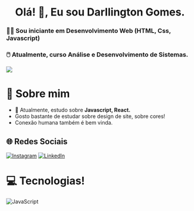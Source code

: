 <h1 align="center">Olá! 👋, Eu sou Darllington Gomes.</h1>
<h3>👨‍💻 Sou iniciante em Desenvolvimento Web (HTML, Css, Javascript)</h3>
<h3>🖱️ Atualmente, curso Análise e Desenvolvimento de Sistemas.</h3>
                       
![](https://github-readme-stats.vercel.app/api/top-langs/?username=darlligomes&theme=dark&hide_border=false&include_all_commits=false&count_private=false&layout=compact)


# 💫 Sobre mim
 - 🌱 Atualmente, estudo sobre **Javascript, React.** 
- Gosto bastante de estudar sobre design de site, sobre cores!
- Conexão humana também é bem vinda.
                       
## 🌐 Redes Sociais 
[![Instagram](https://img.shields.io/badge/Instagram-%23E4405F.svg?logo=Instagram&logoColor=white)](https://instagram.com/darlligomes) [![LinkedIn](https://img.shields.io/badge/LinkedIn-%230077B5.svg?logo=linkedin&logoColor=white)](https://linkedin.com/in/darllingtongomes) 

# 💻 Tecnologias!
![JavaScript](https://img.shields.io/badge/javascript-%23323330.svg?style=for-the-badge&logo=javascript&logoColor=%23F7DF1E)

